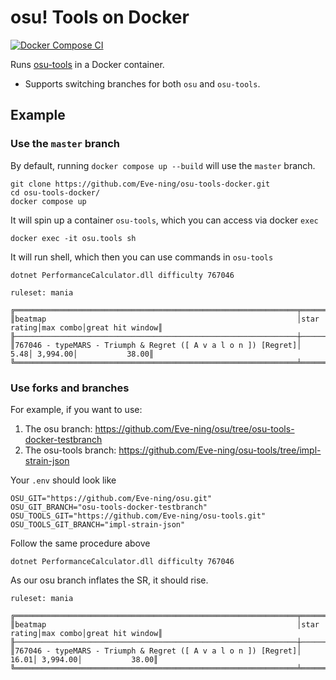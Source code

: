 # osu! Tools on Docker

[![Docker Compose CI](https://github.com/Eve-ning/osu-tools-docker/actions/workflows/docker-image.yml/badge.svg)](https://github.com/Eve-ning/osu-tools-docker/actions/workflows/docker-image.yml)

Runs [osu-tools](https://github.com/ppy/osu-tools) in a Docker container.

- Supports switching branches for both `osu` and `osu-tools`.

## Example

### Use the `master` branch

By default, running `docker compose up --build` will use the `master` branch.

```shell
git clone https://github.com/Eve-ning/osu-tools-docker.git
cd osu-tools-docker/
docker compose up
```

It will spin up a container `osu-tools`, which you can access via docker `exec`

```shell
docker exec -it osu.tools sh
```

It will run shell, which then you can use commands in `osu-tools`

```shell
dotnet PerformanceCalculator.dll difficulty 767046
```
```
ruleset: mania

╔═══════════════════════════════════════════════════════════════╤═══════════╤═════════╤════════════════╗
║beatmap                                                        │star rating│max combo│great hit window║
╟───────────────────────────────────────────────────────────────┼───────────┼─────────┼────────────────╢
║767046 - typeMARS - Triumph & Regret ([ A v a l o n ]) [Regret]│       5.48│ 3,994.00│           38.00║
╚═══════════════════════════════════════════════════════════════╧═══════════╧═════════╧════════════════╝
```

### Use forks and branches

For example, if you want to use:
1) The osu branch: https://github.com/Eve-ning/osu/tree/osu-tools-docker-testbranch
2) The osu-tools branch: https://github.com/Eve-ning/osu-tools/tree/impl-strain-json

Your `.env` should look like

```dotenv
OSU_GIT="https://github.com/Eve-ning/osu.git"
OSU_GIT_BRANCH="osu-tools-docker-testbranch"
OSU_TOOLS_GIT="https://github.com/Eve-ning/osu-tools.git"
OSU_TOOLS_GIT_BRANCH="impl-strain-json"
```

Follow the same procedure above

```shell
dotnet PerformanceCalculator.dll difficulty 767046
```

As our osu branch inflates the SR, it should rise.

```
ruleset: mania

╔═══════════════════════════════════════════════════════════════╤═══════════╤═════════╤════════════════╗
║beatmap                                                        │star rating│max combo│great hit window║
╟───────────────────────────────────────────────────────────────┼───────────┼─────────┼────────────────╢
║767046 - typeMARS - Triumph & Regret ([ A v a l o n ]) [Regret]│      16.01│ 3,994.00│           38.00║
╚═══════════════════════════════════════════════════════════════╧═══════════╧═════════╧════════════════╝
```